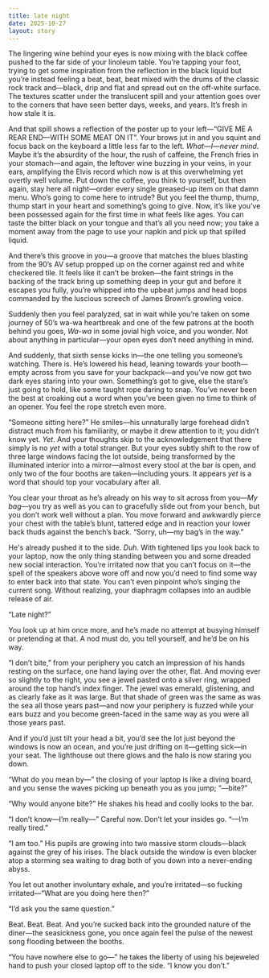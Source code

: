 ```yaml
---
title: late night
date: 2025-10-27
layout: story
---
```

The lingering wine behind your eyes is now mixing with the black coffee pushed to the far side of your linoleum table. You’re tapping your foot, trying to get some inspiration from the reflection in the black liquid but you’re instead feeling a beat, beat, beat mixed with the drums of the classic rock track and—black, drip and flat and spread out on the off-white surface. The textures scatter under the translucent spill and your attention goes over to the corners that have seen better days, weeks, and years. It’s fresh in how stale it is.  

And that spill shows a reflection of the poster up to your left—“GIVE ME A REAR END—WITH SOME MEAT ON IT”. Your brows jut in and you squint and focus back on the keyboard a little less far to the left. *What*—*I*—*never mind*. Maybe it’s the absurdity of the hour, the rush of caffeine, the French fries in your stomach—and again, the leftover wine buzzing in your veins, in your ears, amplifying the Elvis record which now is at this overwhelming yet overtly well volume. Put down the coffee, you think to yourself, but then again, stay here all night—order every single greased-up item on that damn menu. Who’s going to come here to intrude? But you feel the thump, thump, thump start in your heart and something’s going to give. Now, it’s like you’ve been possessed again for the first time in what feels like ages. You can taste the bitter black on your tongue and that’s all you need now; you take a moment away from the page to use your napkin and pick up that spilled liquid.  

And there’s this groove in you—a groove that matches the blues blasting from the 90’s AV setup propped up on the corner against red and white checkered tile. It feels like it can’t be broken—the faint strings in the backing of the track bring up something deep in your gut and before it escapes you fully, you’re whipped into the upbeat jumps and head bops commanded by the luscious screech of James Brown’s growling voice.  

Suddenly then you feel paralyzed, sat in wait while you’re taken on some journey of 50’s wa-wa heartbreak and one of the few patrons at the booth behind you goes, *Wa-wa* in some jovial high voice, and you wonder. Not about anything in particular—your open eyes don’t need anything in mind.  

And suddenly, that sixth sense kicks in—the one telling you someone’s watching. There is. He’s lowered his head, leaning towards your booth—empty across from you save for your backpack—and you’ve now got two dark eyes staring into your own. Something’s got to give, else the stare’s just going to hold, like some taught rope daring to snap. You’ve never been the best at croaking out a word when you’ve been given no time to think of an opener. You feel the rope stretch even more.  

“Someone sitting here?” He smiles—his unnaturally large forehead didn’t distract much from his familiarity, or maybe it drew attention to it; you didn’t know yet. *Yet*. And your thoughts skip to the acknowledgement that there simply is no *yet* with a total stranger. But your eyes subtly shift to the row of three large windows facing the lot outside, being transformed by the illuminated interior into a mirror—almost every stool at the bar is open, and only two of the four booths are taken—including yours. It appears *yet* is a word that should top your vocabulary after all.  

You clear your throat as he’s already on his way to sit across from you—*My bag*—you try as well as you can to gracefully slide out from your bench, but you don’t work well without a plan. You move forward and awkwardly pierce your chest with the table’s blunt, tattered edge and in reaction your lower back thuds against the bench’s back. “Sorry, uh—my bag’s in the way.”  

He's already pushed it to the side. *Duh*. With tightened lips you look back to your laptop, now the only thing standing between you and some dreaded new social interaction. You’re irritated now that you can’t focus on it—the spell of the speakers above wore off and now you’d need to find some way to enter back into that state. You can’t even pinpoint who’s singing the current song. Without realizing, your diaphragm collapses into an audible release of air.  

“Late night?”  

You look up at him once more, and he’s made no attempt at busying himself or pretending at that. A nod must do, you tell yourself, and he’d be on his way.  

“I don’t bite,” from your periphery you catch an impression of his hands resting on the surface, one hand laying over the other, flat. And moving ever so slightly to the right, you see a jewel pasted onto a silver ring, wrapped around the top hand’s index finger. The jewel was emerald, glistening, and as clearly fake as it was large. But that shade of green was the same as was the sea all those years past—and now your periphery is fuzzed while your ears buzz and you become green-faced in the same way as you were all those years past.  

And if you’d just tilt your head a bit, you’d see the lot just beyond the windows is now an ocean, and you’re just drifting on it—getting sick—in your seat. The lighthouse out there glows and the halo is now staring you down.  

“What do you mean by—” the closing of your laptop is like a diving board, and you sense the waves picking up beneath you as you jump; “—bite?”  

“Why would anyone bite?” He shakes his head and coolly looks to the bar.  

“I don’t know—I’m really—” Careful now. Don’t let your insides go. “—I’m really tired.”  

“I am too.” His pupils are growing into two massive storm clouds—black against the grey of his irises. The black outside the window is even blacker atop a storming sea waiting to drag both of you down into a never-ending abyss.  

You let out another involuntary exhale, and you’re irritated—so fucking irritated—“What are you doing here then?”  

“I’d ask you the same question.”  

Beat. Beat. Beat. And you’re sucked back into the grounded nature of the diner—the seasickness gone, you once again feel the pulse of the newest song flooding between the booths.  

“You have nowhere else to go—” he takes the liberty of using his bejeweled hand to push your closed laptop off to the side. “I know you don’t.”  
